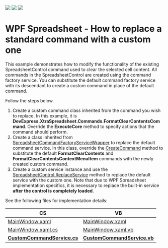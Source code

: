 <!-- default badges list -->
![](https://img.shields.io/endpoint?url=https://codecentral.devexpress.com/api/v1/VersionRange/144005916/17.1.3%2B)
[![](https://img.shields.io/badge/Open_in_DevExpress_Support_Center-FF7200?style=flat-square&logo=DevExpress&logoColor=white)](https://supportcenter.devexpress.com/ticket/details/T830546)
[![](https://img.shields.io/badge/📖_How_to_use_DevExpress_Examples-e9f6fc?style=flat-square)](https://docs.devexpress.com/GeneralInformation/403183)
<!-- default badges end -->
# WPF Spreadsheet - How to replace a standard command with a custom one


This example demonstrates how to modify the functionality of the existing SpreadsheetControl command used to clear the selected cell content.
All commands in the SpreadsheetControl are created using the command factory service. You can substitute the default command factory service with its descendant to create a custom command in place of the default command.

Follow the steps below.

1. Create a custom command class inherited from the command you wish to replace. In this example, it is **DevExpress.XtraSpreadsheet.Commands.FormatClearContentsCommand**. Override the **ExecuteCore** method to specify actions that the command should perform.
2. Create a class inherited from [SpreadsheetCommandFactoryServiceWrapper](https://documentation.devexpress.com/CoreLibraries/DevExpress.XtraSpreadsheet.Services.SpreadsheetCommandFactoryServiceWrapper.class) to replace the default command service. In this class, override the [CreateCommand](https://documentation.devexpress.com/CoreLibraries/DevExpress.XtraSpreadsheet.Services.SpreadsheetCommandFactoryServiceWrapper.CreateCommand.method) method to substitute the default **FormatClearContents** and **FormatClearContentsContextMenuItem** commands with the newly created custom command. 
3. Create a custom service instance and use the [SpreadsheetControl.ReplaceService](https://documentation.devexpress.com/WPF/DevExpress.Xpf.Spreadsheet.SpreadsheetControl.ReplaceService~T~.method) method to replace the default service with the custom one. Note that due to WPF Spreadsheet implementation specifics, it is necessary to replace the built-in service **after the control is completely loaded**.

See the following files for implementation details:

CS | VB
------------ | -------------
[MainWindow.xaml](./CS/WpfSpreadsheet_CustomCommand/MainWindow.xaml) | [MainWindow.xaml](./VB/WpfSpreadsheet_CustomCommand/MainWindow.xaml)
[MainWindow.xaml.cs](./CS/WpfSpreadsheet_CustomCommand/MainWindow.xaml.cs) | [MainWindow.xaml.vb](./VB/WpfSpreadsheet_CustomCommand/MainWindow.xaml.vb)
[**CustomCommandService.cs**](./CS/WpfSpreadsheet_CustomCommand/CustomCommandService.cs) | [**CustomCommandService.vb**](./VB/WpfSpreadsheet_CustomCommand/CustomCommandService.vb)
